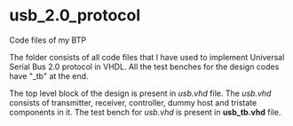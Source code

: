 # usb_2.0_protocol
Code files of my BTP 

The folder consists of all code files that I have used to implement Universal Serial Bus 2.0 protocol in VHDL.
All the test benches for the design codes have "_tb" at the end.

The top level block of the design is present in _usb.vhd_ file. 
The _usb.vhd_ consists of transmitter, receiver, controller, dummy host and tristate components in it. 
The test bench for _usb.vhd_ is present in **usb_tb.vhd** file.
